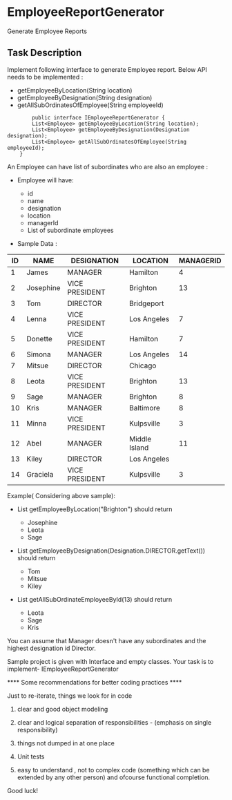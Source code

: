 # EmployeeReportGenerator
Generate Employee Reports

## Task Description

Implement following interface to generate Employee report. Below API needs to be implemented :
 * getEmployeeByLocation(String location)
 * getEmployeeByDesignation(String designation)
 * getAllSubOrdinatesOfEmployee(String employeeId)

```
        public interface IEmployeeReportGenerator {
   	    List<Employee> getEmployeeByLocation(String location);
   	    List<Employee> getEmployeeByDesignation(Designation designation);
   	    List<Employee> getAllSubOrdinatesOfEmployee(String employeeId);
   	}

```
	
An Employee can have list of subordinates who are also an employee :

- Employee will have:
	 - id
	 - name
	 - designation
	 - location
	 - managerId
	 - List of subordinate employees
	 
	 
- Sample Data :

| ID | NAME	     |   DESIGNATION	 |   LOCATION	   | MANAGERID
|----|-----------|-------------------|-----------------|---------------
| 1	 | James	 |   MANAGER	     |   Hamilton	   |   4
| 2	 | Josephine |	 VICE PRESIDENT	 |   Brighton	   |   13
| 3	 | Tom	     |   DIRECTOR	     |   Bridgeport	   |	
| 4	 | Lenna	 |   VICE PRESIDENT	 |   Los Angeles   |   7
| 5	 | Donette	 |   VICE PRESIDENT	 |   Hamilton	   |   7
| 6	 | Simona	 |   MANAGER	     |   Los Angeles   |   14
| 7	 | Mitsue	 |   DIRECTOR	     |   Chicago	   |	
| 8	 | Leota	 |   VICE PRESIDENT	 |   Brighton	   |   13
| 9	 | Sage	     |   MANAGER	     |   Brighton	   |   8
| 10 | Kris	     |   MANAGER	     |   Baltimore	   |   8
| 11 | Minna	 |   VICE PRESIDENT	 |   Kulpsville	   |   3
| 12 | Abel	     |   MANAGER	     |   Middle Island |   11
| 13 | Kiley	 |   DIRECTOR	     |   Los Angeles   |		
| 14 | Graciela	 |   VICE PRESIDENT	 |   Kulpsville	   |   3	 


Example( Considering above sample): 

 * List<Employee> getEmployeeByLocation("Brighton") should return
 
   - Josephine
   - Leota
   - Sage
   
* List<Employee> getEmployeeByDesignation(Designation.DIRECTOR.getText()) should return 

   - Tom
   - Mitsue
   - Kiley  
   
* List<Employee> getAllSubOrdinateEmployeeById(13) should return

   - Leota
   - Sage
   - Kris

You can assume that Manager doesn't have any subordinates and the highest designation id Director.
	 
Sample project is given with Interface and empty classes. Your task is to implement- IEmployeeReportGenerator

**** Some recommendations for better coding practices ****

Just to re-iterate, things we look for in code

1. clear and good object modeling 

2. clear and logical separation of responsibilities - (emphasis on single responsibility)

3. things not dumped in at one place 

4. Unit tests

5. easy to understand , not to complex code (something which can be extended by any other person)
   and ofcourse functional completion. 
 
Good luck!
